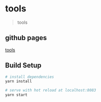 # tools

> tools

## github pages

[tools](https://310venom.github.io/tools/)

## Build Setup

``` bash
# install dependencies
yarn install

# serve with hot reload at localhost:8083
yarn start

